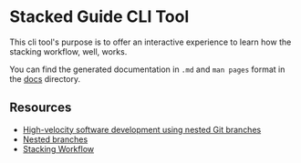 # Stacked Guide CLI Tool

This cli tool's purpose is to offer an interactive experience to learn how the stacking workflow, well, works.

You can find the generated documentation in `.md` and `man pages` format in the [docs](./docs) directory.
## Resources

- [High-velocity software development using nested Git branches](https://medium.com/hackernoon/high-velocity-software-development-using-nested-git-branches-69bfc2d1e54d)
- [Nested branches](https://www.git-town.com/nested-feature-branches)
- [Stacking Workflow](https://stacking.dev/)
